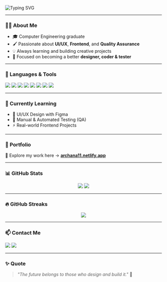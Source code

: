 <!-- Banner -->
<img src="https://readme-typing-svg.demolab.com?font=Fira+Code&size=26&pause=1000&color=F75C7E&center=true&vCenter=true&width=1000&lines=Hi+%F0%9F%91%8B%2C+I'm+Archana+Bhattarai!;UI%2FUX+Designer+%7C+Frontend+Developer+%7C+QA+Enthusiast" alt="Typing SVG" />

---

### 👩‍💻 About Me

- 🎓 Computer Engineering graduate  
- 🖌️ Passionate about **UI/UX**, **Frontend**, and **Quality Assurance**
- 💡 Always learning and building creative projects
- 🎯 Focused on becoming a better **designer, coder & tester**

---

### 🚀 Languages & Tools

<p align="left">
  <img src="https://img.shields.io/badge/Figma-F24E1E?style=for-the-badge&logo=figma&logoColor=white" />
  <img src="https://img.shields.io/badge/HTML5-E34F26?style=for-the-badge&logo=html5&logoColor=white" />
  <img src="https://img.shields.io/badge/CSS3-1572B6?style=for-the-badge&logo=css3&logoColor=white" />
  <img src="https://img.shields.io/badge/JavaScript-F7DF1E?style=for-the-badge&logo=javascript&logoColor=black" />
  <img src="https://img.shields.io/badge/Python-3776AB?style=for-the-badge&logo=python&logoColor=white" />
  <img src="https://img.shields.io/badge/Rust-000000?style=for-the-badge&logo=rust&logoColor=white" />
  <img src="https://img.shields.io/badge/Node.js-339933?style=for-the-badge&logo=node.js&logoColor=white" />
  <img src="https://img.shields.io/badge/VS%20Code-007ACC?style=for-the-badge&logo=visual-studio-code&logoColor=white" />
</p>

---

### 🌱 Currently Learning

- 🎨 UI/UX Design with Figma  
- 🧪 Manual & Automated Testing (QA)  
- ⚡ Real-world Frontend Projects

---

### 📌 Portfolio

🎨 Explore my work here → [**archana11.netlify.app**](https://archana11.netlify.app/)

---

### 📊 GitHub Stats

<p align="center">
  <img src="https://github-readme-stats.vercel.app/api?username=bhattaraiarchana&show_icons=true&theme=tokyonight" />
  <img src="https://github-readme-stats.vercel.app/api/top-langs/?username=bhattaraiarchana&layout=compact&theme=tokyonight" />
</p>

---

### 🔥 GitHub Streaks

<p align="center">
  <img src="https://github-readme-streak-stats.herokuapp.com/?user=bhattaraiarchana&theme=tokyonight" />
</p>

---

### 📫 Contact Me

<p>
  <a href="mailto:your-email@gmail.com"><img src="https://img.shields.io/badge/-Gmail-D14836?style=for-the-badge&logo=gmail&logoColor=white"/></a>
  <a href="https://www.linkedin.com/in/archana-bhattarai-b2b3581b0/"><img src="https://img.shields.io/badge/-LinkedIn-blue?style=for-the-badge&logo=Linkedin&logoColor=white"/></a>
</p>

---

### ✨ Quote

> _"The future belongs to those who design and build it."_ 💫
